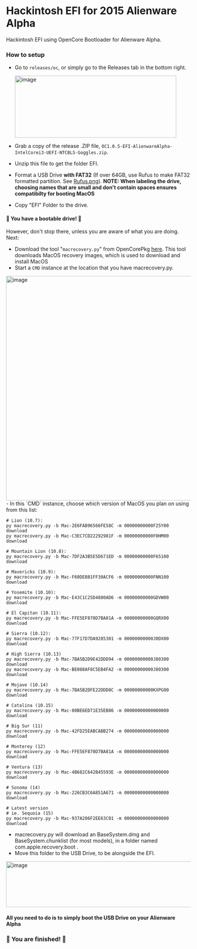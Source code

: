 # Hackintosh EFI for 2015 Alienware Alpha
Hackintosh EFI using OpenCore Bootloader for Alienware Alpha. 
### How to setup
- Go to `releases/oc`, or simply go to the Releases tab in the bottom right.
  
  <img width="440" height="169" alt="image" src="https://github.com/user-attachments/assets/9daa19db-c16d-402d-b293-bc73f44cbcdc" />
- Grab a copy of the release .ZIP file, `OC1.0.5-EFI-AlienwareAlpha-IntelCorei3-UEFI-NTCBLS-Goggles.zip`.
- Unzip this file to get the folder EFI. 
- Format a USB Drive **with FAT32** (If over 64GB, use Rufus to make FAT32 formatted partition. See [Rufus.png](https://github.com/SaiPanneerselvam/Hackintosh-Alienware-Alpha/blob/main/resx/Image_RElease_Rufus.png?raw=true)).
**NOTE: When labeling the drive, choosing names that are small and don't contain spaces ensures compatibilty for booting MacOS**
- Copy "EFI" Folder to the drive.
#### 🎉 You have a bootable drive! 🎉
However, don't stop there, unless you are aware of what you are doing. Next:
- Download the tool "`macrecovery.py`" from OpenCorePkg [here](https://github.com/acidanthera/OpenCorePkg/blob/master/Utilities/macrecovery/macrecovery.py). This tool downloads MacOS recovery images, which is used to download and install MacOS
- Start a `CMD` instance at the location that you have macrecovery.py. 
<img width="1123" height="612" alt="image" src="https://github.com/user-attachments/assets/08f3e83f-cad9-43ac-baa1-0cf088c3ae37" />
- In this `CMD` instance, choose which version of MacOS you plan on using from this list:

```
# Lion (10.7):
py macrecovery.py -b Mac-2E6FAB96566FE58C -m 00000000000F25Y00 download
py macrecovery.py -b Mac-C3EC7CD22292981F -m 00000000000F0HM00 download

# Mountain Lion (10.8):
py macrecovery.py -b Mac-7DF2A3B5E5D671ED -m 00000000000F65100 download

# Mavericks (10.9):
py macrecovery.py -b Mac-F60DEB81FF30ACF6 -m 00000000000FNN100 download

# Yosemite (10.10):
py macrecovery.py -b Mac-E43C1C25D4880AD6 -m 00000000000GDVW00 download

# El Capitan (10.11):
py macrecovery.py -b Mac-FFE5EF870D7BA81A -m 00000000000GQRX00 download

# Sierra (10.12):
py macrecovery.py -b Mac-77F17D7DA9285301 -m 00000000000J0DX00 download

# High Sierra (10.13)
py macrecovery.py -b Mac-7BA5B2D9E42DDD94 -m 00000000000J80300 download
py macrecovery.py -b Mac-BE088AF8C5EB4FA2 -m 00000000000J80300 download

# Mojave (10.14)
py macrecovery.py -b Mac-7BA5B2DFE22DDD8C -m 00000000000KXPG00 download

# Catalina (10.15)
py macrecovery.py -b Mac-00BE6ED71E35EB86 -m 00000000000000000 download

# Big Sur (11)
py macrecovery.py -b Mac-42FD25EABCABB274 -m 00000000000000000 download

# Monterey (12)
py macrecovery.py -b Mac-FFE5EF870D7BA81A -m 00000000000000000 download

# Ventura (13)
py macrecovery.py -b Mac-4B682C642B45593E -m 00000000000000000 download

# Sonoma (14)
py macrecovery.py -b Mac-226CB3C6A851A671 -m 00000000000000000 download

# Latest version
# ie. Sequoia (15)
py macrecovery.py -b Mac-937A206F2EE63C01 -m 00000000000000000 download

```
- macrecovery.py will download an BaseSystem.dmg and BaseSystem.chunklist (for most models), in a folder named com.apple.recovery.boot .
- Move this folder to the USB Drive, to be alongside the EFI.
<img width="827" height="125" alt="image" src="https://github.com/user-attachments/assets/c612c114-5a63-4c9b-8071-380c3f375cdb" />


#### All you need to do is to simply boot the USB Drive on your Alienware Alpha
### 🎉 You are finished! 🎉

